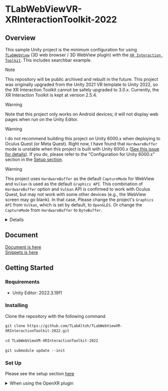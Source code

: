 # TLabWebViewVR-XRInteractionToolkit-2022

## Overview
This sample Unity project is the minimum configuration for using [```TLabWebView```](https://github.com/TLabAltoh/TLabWebView) (3D web browser / 3D WebView plugin) with the [```XR Interaction Toolkit```](https://docs.unity3d.com/Packages/com.unity.xr.interaction.toolkit@2.5/manual/index.html). This includes searchbar example.

> [!NOTE]
> This repository will be public archived and rebuilt in the future. This project was originally upgraded from the Unity 2021 VR template to Unity 2022, so the XR Interaction Toolkit cannot be safely upgraded to 3.0.x. Currently, the XR Interaction Toolkit is kept at version 2.5.4.

> [!WARNING]
> Note that this project only works on Android devices; it will not display web pages when run on the Unity Editor.

> [!WARNING]
> I do not recommend building this project on Unity 6000.x when deploying to Oculus Quest (or Meta Quest). Right now, I have found that `HardwareBuffer` mode is unstable when this project is built with Unity 6000.x ([See this issue for details](https://github.com/TLabAltoh/TLabWebViewVR/issues/39)). If you do, please refer to the "Configuration for Unity 6000.x" section in the [Setup section](https://github.com/TLabAltoh/TLabWebViewVR?tab=readme-ov-file#set-up).

> [!WARNING]
> This project uses `HardwareBuffer` as the default `CaptureMode` for WebView and `Vulkan` is used as the default `Graphics API`. This combination of `HardwareBuffer` option and `Vulkan` API is confirmed to work with Oculus Quest, but may not work with some other devices (e.g., the WebView screen may go blank). In that case, Please change the project's `Graphics API` from `Vulkan`, which is set by default, to `OpenGLES`. Or change the `CaptureMode` from `HardwareBuffer` to `ByteBuffer`.
>
> <details>
> <img src="Media/image.0.png" width="256"></img><br>
> <img src="Media/image.1.png" width="256"></img>
> </details>

## Document
[Document is here](https://tlabgames.gitbook.io/tlabwebview/scripting-api)  
[Snippets is here](https://gist.github.com/TLabAltoh/e0512b3367c25d3e1ec28ddbe95da497#file-tlabwebview-snippets-md)

## Getting Started

### Requirements
- Unity Editor: 2022.3.19f1

### Installing
Clone the repository with the following command
```
git clone https://github.com/TLabAltoh/TLabWebViewVR-XRInteractionToolkit-2022.git

cd TLabWebViewVR-XRInteractionToolkit-2022

git submodule update --init
```

### Set Up
Please see the setup section [here](https://github.com/TLabAltoh/TLabWebView?tab=readme-ov-file#set-up)

<details><summary>When using the OpenXR plugin</summary>

Please disable `Force Remove Internet Permission` from XR Plugin Manegement

<img src="Media/image.png" width="512"></img>

</details>